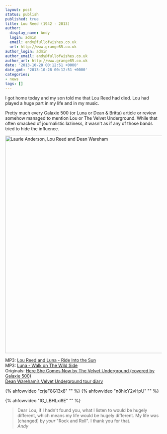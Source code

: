 ```yaml
---
layout: post
status: publish
published: true
title: Lou Reed (1942 - 2013)
author:
  display_name: Andy
  login: admin
  email: andy@fullofwishes.co.uk
  url: http://www.grange85.co.uk
author_login: admin
author_email: andy@fullofwishes.co.uk
author_url: http://www.grange85.co.uk
date: '2013-10-28 00:12:51 +0000'
date_gmt: '2013-10-28 00:12:51 +0000'
categories:
- news
tags: []
---
```

<p>I got home today and my son told me that Lou Reed had died. Lou had played a huge part in my life and in my music. </p>
<p>Pretty much every Galaxie 500 (or Luna or Dean & Britta) article or review somehow managed to mention Lou or The Velvet Underground. While that often smacked of journalistic laziness, it wasn't as if any of those bands tried to hide the influence.</p>
<p><img src="http://media.fullofwishes.co.uk/00-misc/pictures/laurie-lou-and-dean.jpg" width="800" height="700" alt="Laurie Anderson, Lou Reed and Dean Wareham" class="aligncenter" /></p>
<p>MP3: <a href="/2011/08/26/audio-luna-play-ride-into-the-sun-with-lou-reed/" title="Audio: Luna play Ride into the Sun with Lou Reed">Lou Reed and Luna - Ride Into the Sun</a><br />
MP3: <a href="/2006/10/04/audio-luna-kcrw-walk-on-the-wild-side/" title="Audio: Luna – KCRW – Walk on the Wild Side">Luna - Walk on The Wild Side</a><br />
Originals: <a href="/2013/07/31/originals-here-she-comes-now-by-the-velvet-underground-covered-by-galaxie-500/" title="Originals: Here She Comes Now by The Velvet Underground (covered by Galaxie 500)">Here She Comes Now by The Velvet Underground (covered by Galaxie 500)</a><br />
<a href="/list-dean-warehams-velvet-underground-tour-diary/">Dean Wareham’s Velvet Underground tour diary</a></p>

{% ahfowvideo "crjeF8G13x8" "" %}
{% ahfowvideo "n8hixY2vHpU" "" %}

{% ahfowvideo "IG_LBHLxi8E" "" %}
<blockquote><p>Dear Lou, if I hadn't found you, what I listen to would be hugely different, which means my life would be hugely different. My life was [changed] by <em>your</em> "Rock and Roll". I thank you for that.<br />
<em>Andy</em></p></blockquote>

